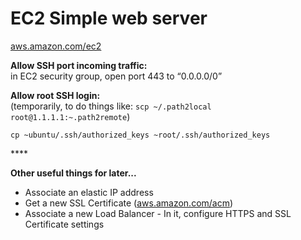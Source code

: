 # EC2 Simple web server

[aws.amazon.com/ec2](https://aws.amazon.com/ec2)



**Allow SSH port incoming traffic:**  
in EC2 security group, open port 443  to “0.0.0.0/0”



**Allow root SSH login:**  
\(temporarily, to do things like: `scp ~/.path2local root@1.1.1.1:~.path2remote`\)

`cp ~ubuntu/.ssh/authorized_keys ~root/.ssh/authorized_keys`   

\*\*\*\*

**Other useful things for later...**

* Associate an elastic IP address
* Get a new SSL Certificate \([aws.amazon.com/acm](https://aws.amazon.com/acm)\)
* Associate a new Load Balancer - In it, configure HTTPS and SSL Certificate settings







